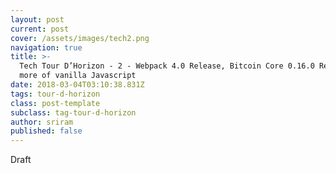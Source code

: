```yaml
---
layout: post
current: post
cover: /assets/images/tech2.png
navigation: true
title: >-
  Tech Tour D’Horizon - 2 - Webpack 4.0 Release, Bitcoin Core 0.16.0 Release and
  more of vanilla Javascript
date: 2018-03-04T03:10:38.831Z
tags: tour-d-horizon
class: post-template
subclass: tag-tour-d-horizon
author: sriram
published: false
---
```

Draft
